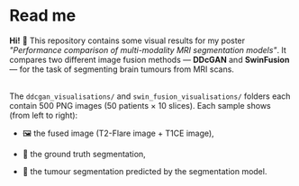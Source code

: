 # Read me

**Hi!** 👋 This repository contains some visual results for my poster *"Performance comparison of multi-modality MRI segmentation models"*. It compares two different image fusion methods — **DDcGAN** and **SwinFusion** — for the task of segmenting brain tumours from MRI scans.<br><br>


The `ddcgan_visualisations/` and `swin_fusion_visualisations/` folders each contain 500 PNG images (50 patients × 10 slices). Each sample shows (from left to right):

- 🖼️ the fused image (T2-Flare image + T1CE image),

- 🎯 the ground truth segmentation,

- 🤖 the tumour segmentation predicted by the segmentation model.
